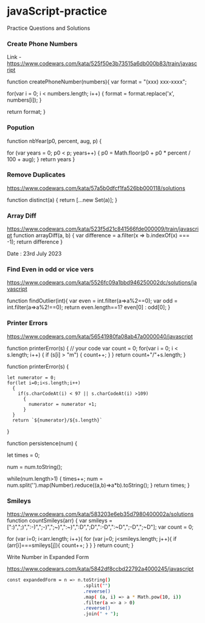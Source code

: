 # javaScript-practice
Practice Questions and Solutions

### Create Phone Numbers
Link - https://www.codewars.com/kata/525f50e3b73515a6db000b83/train/javascript

function createPhoneNumber(numbers){
  var format = "(xxx) xxx-xxxx";
  
  for(var i = 0; i < numbers.length; i++)
  {
    format = format.replace('x', numbers[i]);
  }
  
  return format;
}

### Popution
function nbYear(p0, percent, aug, p) {
    
  for (var years = 0; p0 < p; years++) {
    p0 = Math.floor(p0 + p0 * percent / 100 + aug);
  }
  return years
}

### Remove Duplicates
https://www.codewars.com/kata/57a5b0dfcf1fa526bb000118/solutions

function distinct(a) {
  return [...new Set(a)];
}

### Array Diff
https://www.codewars.com/kata/523f5d21c841566fde000009/train/javascript
function arrayDiff(a, b) {
  var difference = a.filter(x => b.indexOf(x) === -1);
  return difference
}

Date : 23rd July 2023
### Find Even in odd or vice vers
https://www.codewars.com/kata/5526fc09a1bbd946250002dc/solutions/javascript

function findOutlier(int){
  var even = int.filter(a=>a%2==0);
  var odd = int.filter(a=>a%2!==0);
  return even.length==1? even[0] : odd[0];
}

### Printer Errors
https://www.codewars.com/kata/56541980fa08ab47a0000040/javascript

function printerError(s) {
    // your code
    var count = 0;
    for(var i = 0; i < s.length; i++) {
      if (s[i] > "m") {
        count++;
      }
    }
    return count+"/"+s.length;
}

function printerError(s) {
    
    let numerator = 0;
    for(let i=0;i<s.length;i++)
      {
        if(s.charCodeAt(i) < 97 || s.charCodeAt(i) >109)
          {
            numerator = numerator +1;
          }
      }
      return `${numerator}/${s.length}`
}


function persistence(num) {
   
  let times = 0;
  
  num = num.toString();
  
  while(num.length>1)
    {
    times++;
     num = num.split('').map(Number).reduce((a,b)=>a*b).toString();
    }
  return times;
}
### Smileys
https://www.codewars.com/kata/583203e6eb35d7980400002a/solutions
function countSmileys(arr) {
var smileys = [":)",";)",":-)",";-)",";~)",":~)",":D",";D",":-D",":~D",";-D",";~D"];
var count = 0;

for (var i=0; i<arr.length; i++){
  for (var j=0; j<smileys.length; j++){
    if (arr[i]===smileys[j]){
      count++;
    }
  }
  }
return count;
}

Write Number in Expanded Form

https://www.codewars.com/kata/5842df8ccbd22792a4000245/javascript
```sh
const expandedForm = n => n.toString()
                            .split("")
                            .reverse()
                            .map( (a, i) => a * Math.pow(10, i))
                            .filter(a => a > 0)
                            .reverse()
                            .join(" + ");
```
